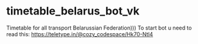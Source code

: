 # timetable_belarus_bot_vk
Timetable for all transport Belarussian Federation)))
To start bot u need to read this:
https://teletype.in/@cozy_codespace/Hk70-Ntl4
